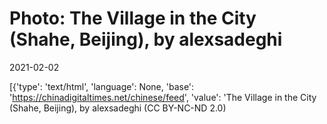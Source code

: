 # Photo: The Village in the City (Shahe, Beijing), by alexsadeghi

2021-02-02

[{'type': 'text/html', 'language': None, 'base': 'https://chinadigitaltimes.net/chinese/feed', 'value': 'The Village in the City (Shahe, Beijing), by alexsadeghi (CC BY-NC-ND 2.0)

